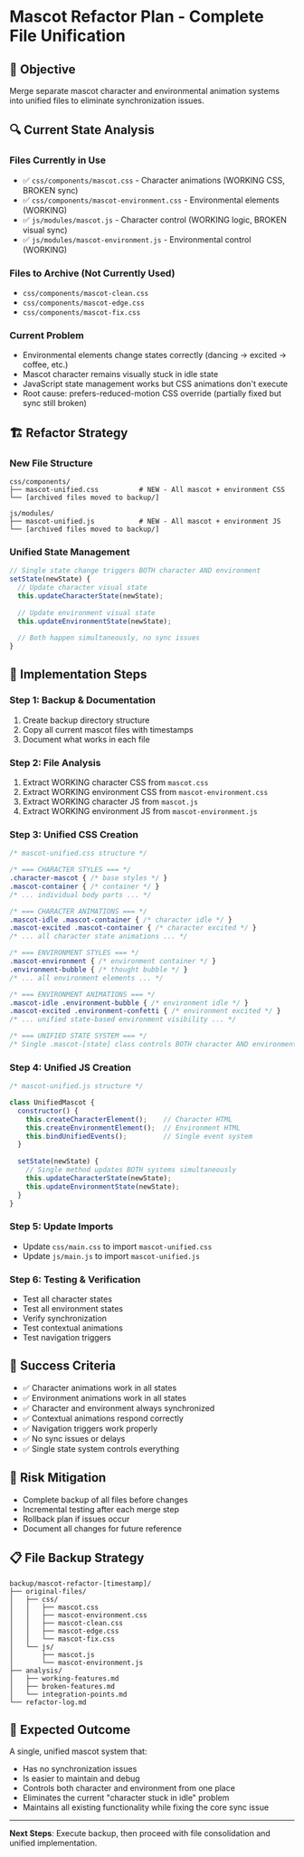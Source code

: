 # Mascot Refactor Plan - Complete File Unification

## 🎯 Objective
Merge separate mascot character and environmental animation systems into unified files to eliminate synchronization issues.

## 🔍 Current State Analysis

### Files Currently in Use
- ✅ `css/components/mascot.css` - Character animations (WORKING CSS, BROKEN sync)
- ✅ `css/components/mascot-environment.css` - Environmental elements (WORKING)
- ✅ `js/modules/mascot.js` - Character control (WORKING logic, BROKEN visual sync)
- ✅ `js/modules/mascot-environment.js` - Environmental control (WORKING)

### Files to Archive (Not Currently Used)
- `css/components/mascot-clean.css`
- `css/components/mascot-edge.css` 
- `css/components/mascot-fix.css`

### Current Problem
- Environmental elements change states correctly (dancing → excited → coffee, etc.)
- Mascot character remains visually stuck in idle state
- JavaScript state management works but CSS animations don't execute
- Root cause: prefers-reduced-motion CSS override (partially fixed but sync still broken)

## 🏗️ Refactor Strategy

### New File Structure
```
css/components/
├── mascot-unified.css          # NEW - All mascot + environment CSS
└── [archived files moved to backup/]

js/modules/
├── mascot-unified.js           # NEW - All mascot + environment JS
└── [archived files moved to backup/]
```

### Unified State Management
```javascript
// Single state change triggers BOTH character AND environment
setState(newState) {
  // Update character visual state
  this.updateCharacterState(newState);
  
  // Update environment visual state  
  this.updateEnvironmentState(newState);
  
  // Both happen simultaneously, no sync issues
}
```

## 📝 Implementation Steps

### Step 1: Backup & Documentation
1. Create backup directory structure
2. Copy all current mascot files with timestamps
3. Document what works in each file

### Step 2: File Analysis
1. Extract WORKING character CSS from `mascot.css`
2. Extract WORKING environment CSS from `mascot-environment.css`
3. Extract WORKING character JS from `mascot.js`
4. Extract WORKING environment JS from `mascot-environment.js`

### Step 3: Unified CSS Creation
```css
/* mascot-unified.css structure */

/* === CHARACTER STYLES === */
.character-mascot { /* base styles */ }
.mascot-container { /* container */ }
/* ... individual body parts ... */

/* === CHARACTER ANIMATIONS === */
.mascot-idle .mascot-container { /* character idle */ }
.mascot-excited .mascot-container { /* character excited */ }
/* ... all character state animations ... */

/* === ENVIRONMENT STYLES === */
.mascot-environment { /* environment container */ }
.environment-bubble { /* thought bubble */ }
/* ... all environment elements ... */

/* === ENVIRONMENT ANIMATIONS === */
.mascot-idle .environment-bubble { /* environment idle */ }
.mascot-excited .environment-confetti { /* environment excited */ }
/* ... unified state-based environment visibility ... */

/* === UNIFIED STATE SYSTEM === */
/* Single .mascot-[state] class controls BOTH character AND environment */
```

### Step 4: Unified JS Creation
```javascript
/* mascot-unified.js structure */

class UnifiedMascot {
  constructor() {
    this.createCharacterElement();    // Character HTML
    this.createEnvironmentElement();  // Environment HTML
    this.bindUnifiedEvents();         // Single event system
  }
  
  setState(newState) {
    // Single method updates BOTH systems simultaneously
    this.updateCharacterState(newState);
    this.updateEnvironmentState(newState);
  }
}
```

### Step 5: Update Imports
- Update `css/main.css` to import `mascot-unified.css`
- Update `js/main.js` to import `mascot-unified.js`

### Step 6: Testing & Verification
- Test all character states
- Test all environment states  
- Verify synchronization
- Test contextual animations
- Test navigation triggers

## 🎯 Success Criteria
- ✅ Character animations work in all states
- ✅ Environment animations work in all states
- ✅ Character and environment always synchronized
- ✅ Contextual animations respond correctly
- ✅ Navigation triggers work properly
- ✅ No sync issues or delays
- ✅ Single state system controls everything

## 🚨 Risk Mitigation
- Complete backup of all files before changes
- Incremental testing after each merge step
- Rollback plan if issues occur
- Document all changes for future reference

## 📋 File Backup Strategy
```
backup/mascot-refactor-[timestamp]/
├── original-files/
│   ├── css/
│   │   ├── mascot.css
│   │   ├── mascot-environment.css
│   │   ├── mascot-clean.css
│   │   ├── mascot-edge.css
│   │   └── mascot-fix.css
│   └── js/
│       ├── mascot.js
│       └── mascot-environment.js
├── analysis/
│   ├── working-features.md
│   ├── broken-features.md
│   └── integration-points.md
└── refactor-log.md
```

## 🎉 Expected Outcome
A single, unified mascot system that:
- Has no synchronization issues
- Is easier to maintain and debug
- Controls both character and environment from one place
- Eliminates the current "character stuck in idle" problem
- Maintains all existing functionality while fixing the core sync issue

---

**Next Steps**: Execute backup, then proceed with file consolidation and unified implementation.
